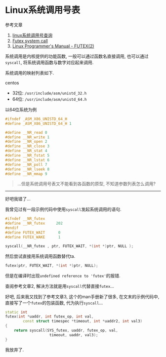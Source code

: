 # Linux系统调用号表

参考文章

1. [linux系统调用号查询](https://blog.csdn.net/u012763794/article/details/78777938)
2. [Futex system call](https://www.linuxquestions.org/questions/linux-software-2/futex-system-call-805006/)
3. [ Linux Programmer's Manual - FUTEX(2)](http://man7.org/linux/man-pages/man2/futex.2.html)

系统调用是内核提供的功能函数, 一般可以通过函数名直接调用, 也可以通过`syscall`, 将系统调用函数与数字对应起来调用.

系统调用的映射列表如下.

centos

- 32位: `/usr/include/asm/unistd_32.h`
- 64位: `/usr/include/asm/unistd_64.h`

以64位系统为例

```h
#ifndef _ASM_X86_UNISTD_64_H
#define _ASM_X86_UNISTD_64_H 1

#define __NR_read 0
#define __NR_write 1
#define __NR_open 2
#define __NR_close 3
#define __NR_stat 4
#define __NR_fstat 5
#define __NR_lstat 6
#define __NR_poll 7
#define __NR_lseek 8
#define __NR_mmap 9
```

> ...但是系统调用号表又不能看到各函数的原型, 不知道参数列表怎么调用?

------

好吧我错了...

我曾见过有一段示例代码中使用`syscall`发起系统调用的语句.

```c++
#ifndef __NR_futex
#define __NR_futex     202
#endif
#define FUTEX_WAIT      0
#define FUTEX_WAKE      1

syscall(__NR_futex , ptr, FUTEX_WAIT, *(int *)ptr, NULL );
```

然后尝试直接用系统调用函数替代ta.

```c++
futex(ptr, FUTEX_WAIT, *(int *)ptr, NULL);
```

但是在编译时出现`undefined reference to 'futex'`的报错.

查阅参考文章2, 解决方法就是用`syscall`代替直接`futex`...

好吧, 后来我又找到了参考文章3, 这个的man手册新了很多, 在文末的示例代码中, 直接写了一个`futex`的包装函数, 代为执行`syscall`...

```c++
static int
futex(int *uaddr, int futex_op, int val,
        const struct timespec *timeout, int *uaddr2, int val3)
{
    return syscall(SYS_futex, uaddr, futex_op, val,
                    timeout, uaddr, val3);
}
```

我放弃了.
